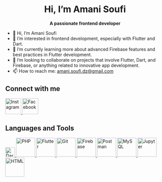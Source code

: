 <div align="center">

# **Hi, I’m Amani Soufi**

**A passionate frontend developer**

</div>



- 👋 Hi, I’m Amani Soufi
- 👀 I’m interested in frontend development, especially with Flutter and Dart.
- 🌱 I’m currently learning more about advanced Firebase features and best practices in Flutter development.
- 💞️ I’m looking to collaborate on projects that involve Flutter, Dart, and Firebase, or anything related to innovative app development.
- 📫 How to reach me: amani.soufi.dz@gmail.com 




## Connect with me

<a href="https://www.instagram.com/flutterwithamani" target="_blank">
  <img src="https://upload.wikimedia.org/wikipedia/commons/a/a5/Instagram_icon.png" alt="Instagram" width="50" height="50" />
</a>
<a href="https://www.facebook.com/flutterwithamani" target="_blank">
  <img src="https://upload.wikimedia.org/wikipedia/commons/5/51/Facebook_f_logo_%282019%29.svg" alt="Facebook" width="50" height="50" />
</a>

## Languages and Tools

<a href="https://dart.dev" target="_blank">
  <img src="https://upload.wikimedia.org/wikipedia/commons/1/17/Dart_programming_language_logo.svg" alt="Dart" width="30" height="30" />
</a>
<a href="https://www.php.net" target="_blank">
  <img src="https://upload.wikimedia.org/wikipedia/commons/2/27/PHP_logo.svg" alt="PHP" width="60" height="60" />
</a>
<a href="https://flutter.dev" target="_blank">
  <img src="https://upload.wikimedia.org/wikipedia/commons/0/02/Flutter_logo_2021.svg" alt="Flutter" width="60" height="60" />
</a>
<a href="https://git-scm.com" target="_blank">
  <img src="https://upload.wikimedia.org/wikipedia/commons/e/e0/Git-logo.svg" alt="Git" width="60" height="60" />
</a>
<a href="https://firebase.google.com" target="_blank">
  <img src="https://upload.wikimedia.org/wikipedia/commons/6/6a/Firebase_Logo.png" alt="Firebase" width="60" height="60" />
</a>
<a href="https://www.postman.com" target="_blank">
  <img src="https://upload.wikimedia.org/wikipedia/commons/6/67/Postman_Logo.png" alt="Postman" width="60" height="60" />
</a>
<a href="https://www.mysql.com" target="_blank">
  <img src="https://upload.wikimedia.org/wikipedia/commons/6/6b/MySQL_logo.png" alt="MySQL" width="60" height="60" />
</a>
<a href="https://jupyter.org" target="_blank">
  <img src="https://upload.wikimedia.org/wikipedia/commons/thumb/3/38/Jupyter_logo.svg/2560px-Jupyter_logo.svg.png" alt="Jupyter" width="60" height="60" />
</a>
<a href="https://www.w3.org/html/" target="_blank">
  <img src="https://upload.wikimedia.org/wikipedia/commons/thumb/4/47/HTML5_logo_and_wordmark.svg/1024px-HTML5_logo_and_wordmark.svg.png" alt="HTML" width="60" height="60" />
</a>
</a>
